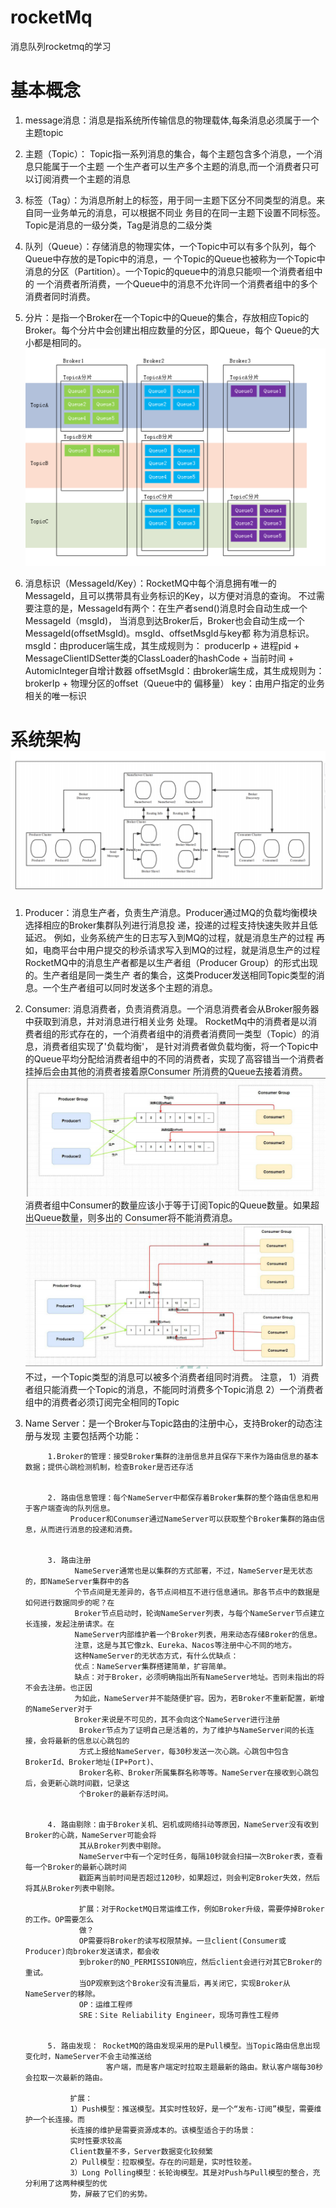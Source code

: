 # rocketMq
消息队列rocketmq的学习

# 基本概念

  1. message消息：消息是指系统所传输信息的物理载体,每条消息必须属于一个主题topic


  2. 主题（Topic）： Topic指一系列消息的集合，每个主题包含多个消息，一个消息只能属于一个主题
  一个生产者可以生产多个主题的消息,而一个消费者只可以订阅消费一个主题的消息


  3. 标签（Tag）：为消息所射上的标签，用于同一主题下区分不同类型的消息。来自同一业务单元的消息，可以根据不同业
     务目的在同一主题下设置不同标签。Topic是消息的一级分类，Tag是消息的二级分类


  4. 队列（Queue）：存储消息的物理实体，一个Topic中可以有多个队列，每个Queue中存放的是Topic中的消息，一
     个Topic的Queue也被称为一个Topic中消息的分区（Partition）。一个Topic的queue中的消息只能呗一个消费者组中的
     一个消费者所消费，一个Queue中的消息不允许同一个消费者组中的多个消费者同时消费。


  5. 分片：是指一个Broker在一个Topic中的Queue的集合，存放相应Topic的Broker。每个分片中会创建出相应数量的分区，即Queue，每个
     Queue的大小都是相同的。![img_1.png](img_1.png)


  6. 消息标识（MessageId/Key）：RocketMQ中每个消息拥有唯一的MessageId，且可以携带具有业务标识的Key，以方便对消息的查询。
     不过需要注意的是，MessageId有两个：在生产者send()消息时会自动生成一个MessageId（msgId)，
     当消息到达Broker后，Broker也会自动生成一个MessageId(offsetMsgId)。msgId、offsetMsgId与key都
     称为消息标识。
     msgId：由producer端生成，其生成规则为：
     producerIp + 进程pid + MessageClientIDSetter类的ClassLoader的hashCode +
     当前时间 + AutomicInteger自增计数器
     offsetMsgId：由broker端生成，其生成规则为：brokerIp + 物理分区的offset（Queue中的
     偏移量）
     key：由用户指定的业务相关的唯一标识

#  系统架构  ![img.png](img.png)
    

  1. Producer：消息生产者，负责生产消息。Producer通过MQ的负载均衡模块选择相应的Broker集群队列进行消息投
     递，投递的过程支持快速失败并且低延迟。
     例如，业务系统产生的日志写入到MQ的过程，就是消息生产的过程
     再如，电商平台中用户提交的秒杀请求写入到MQ的过程，就是消息生产的过程
     RocketMQ中的消息生产者都是以生产者组（Producer Group）的形式出现的。生产者组是同一类生产
     者的集合，这类Producer发送相同Topic类型的消息。一个生产者组可以同时发送多个主题的消息。


  2. Consumer: 消息消费者，负责消费消息。一个消息消费者会从Broker服务器中获取到消息，并对消息进行相关业务
     处理。
     RocketMq中的消费者是以消费者组的形式存在的，一个消费者组中的消费者消费同一类型（Topic）的消息，消费者组实现了'负载均衡'，
     是针对消费者做负载均衡，将一个Topic中的Queue平均分配给消费者组中的不同的消费者，实现了高容错当一个消费者挂掉后会由其他的消费者接着原Consumer
     所消费的Queue去接着消费。
     ![img_2.png](img_2.png)
     消费者组中Consumer的数量应该小于等于订阅Topic的Queue数量。如果超出Queue数量，则多出的
     Consumer将不能消费消息。 
     ![img_3.png](img_3.png)
     不过，一个Topic类型的消息可以被多个消费者组同时消费。
     注意，
     1）消费者组只能消费一个Topic的消息，不能同时消费多个Topic消息
     2）一个消费者组中的消费者必须订阅完全相同的Topic


  3.  Name Server：是一个Broker与Topic路由的注册中心，支持Broker的动态注册与发现
      主要包括两个功能：

               1.Broker的管理：接受Broker集群的注册信息并且保存下来作为路由信息的基本数据；提供心跳检测机制，检查Broker是否还存活


               2. 路由信息管理：每个NameServer中都保存着Broker集群的整个路由信息和用于客户端查询的队列信息。
                    Producer和Conumser通过NameServer可以获取整个Broker集群的路由信息，从而进行消息的投递和消费。


               3. 路由注册
                     NameServer通常也是以集群的方式部署，不过，NameServer是无状态的，即NameServer集群中的各
                     个节点间是无差异的，各节点间相互不进行信息通讯。那各节点中的数据是如何进行数据同步的呢？在
                     Broker节点启动时，轮询NameServer列表，与每个NameServer节点建立长连接，发起注册请求。在
                     NameServer内部维护着⼀个Broker列表，用来动态存储Broker的信息。
                     注意，这是与其它像zk、Eureka、Nacos等注册中心不同的地方。
                     这种NameServer的无状态方式，有什么优缺点：
                     优点：NameServer集群搭建简单，扩容简单。
                     缺点：对于Broker，必须明确指出所有NameServer地址。否则未指出的将不会去注册。也正因
                     为如此，NameServer并不能随便扩容。因为，若Broker不重新配置，新增的NameServer对于
                     Broker来说是不可见的，其不会向这个NameServer进行注册
                      Broker节点为了证明自己是活着的，为了维护与NameServer间的长连接，会将最新的信息以心跳包的
                      方式上报给NameServer，每30秒发送一次心跳。心跳包中包含 BrokerId、Broker地址(IP+Port)、
                      Broker名称、Broker所属集群名称等等。NameServer在接收到心跳包后，会更新心跳时间戳，记录这
                      个Broker的最新存活时间。


               4. 路由剔除：由于Broker关机、宕机或网络抖动等原因，NameServer没有收到Broker的心跳，NameServer可能会将
                      其从Broker列表中剔除。
                      NameServer中有⼀个定时任务，每隔10秒就会扫描⼀次Broker表，查看每一个Broker的最新心跳时间
                      戳距离当前时间是否超过120秒，如果超过，则会判定Broker失效，然后将其从Broker列表中剔除。

                      扩展：对于RocketMQ日常运维工作，例如Broker升级，需要停掉Broker的工作。OP需要怎么
                      做？
                      OP需要将Broker的读写权限禁掉。一旦client(Consumer或Producer)向broker发送请求，都会收
                      到broker的NO_PERMISSION响应，然后client会进行对其它Broker的重试。
                      当OP观察到这个Broker没有流量后，再关闭它，实现Broker从NameServer的移除。
                      OP：运维工程师
                      SRE：Site Reliability Engineer，现场可靠性工程师
               

               5. 路由发现： RocketMQ的路由发现采用的是Pull模型。当Topic路由信息出现变化时，NameServer不会主动推送给
                            客户端，而是客户端定时拉取主题最新的路由。默认客户端每30秒会拉取一次最新的路由。

                    扩展：
                    1）Push模型：推送模型。其实时性较好，是一个“发布-订阅”模型，需要维护一个长连接。而
                    长连接的维护是需要资源成本的。该模型适合于的场景：
                    实时性要求较高
                    Client数量不多，Server数据变化较频繁
                    2）Pull模型：拉取模型。存在的问题是，实时性较差。
                    3）Long Polling模型：长轮询模型。其是对Push与Pull模型的整合，充分利用了这两种模型的优
                    势，屏蔽了它们的劣势。